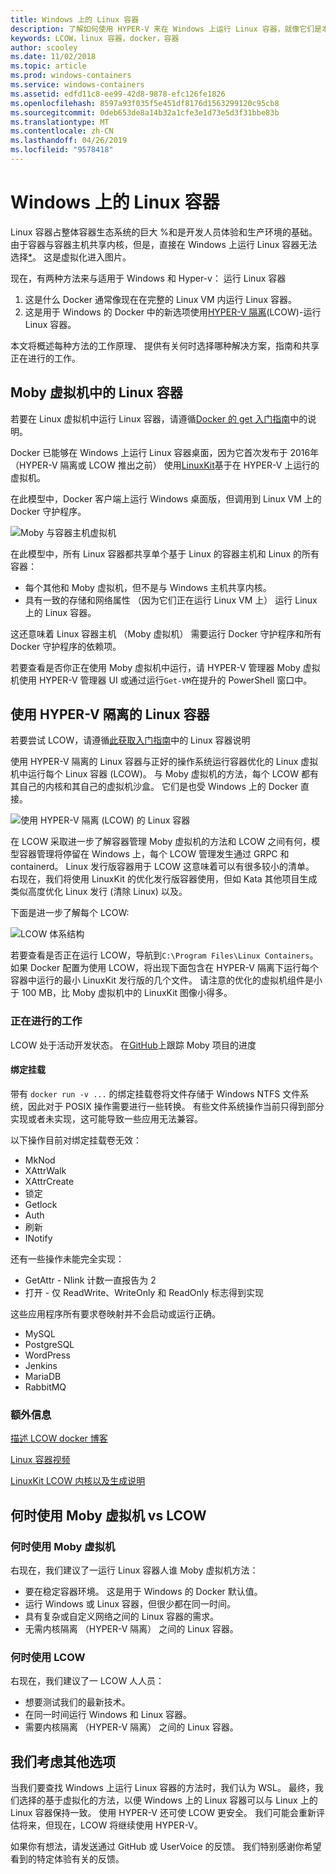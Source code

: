 ```yaml
---
title: Windows 上的 Linux 容器
description: 了解如何使用 HYPER-V 来在 Windows 上运行 Linux 容器，就像它们是本机的不同方法。
keywords: LCOW，linux 容器，docker，容器
author: scooley
ms.date: 11/02/2018
ms.topic: article
ms.prod: windows-containers
ms.service: windows-containers
ms.assetid: edfd11c8-ee99-42d8-9878-efc126fe1826
ms.openlocfilehash: 8597a93f035f5e451df8176d1563299120c95cb8
ms.sourcegitcommit: 0deb653de8a14b32a1cfe3e1d73e5d3f31bbe83b
ms.translationtype: MT
ms.contentlocale: zh-CN
ms.lasthandoff: 04/26/2019
ms.locfileid: "9578418"
---
```

# <a name="linux-containers-on-windows"></a>Windows 上的 Linux 容器

Linux 容器占整体容器生态系统的巨大 %和是开发人员体验和生产环境的基础。  由于容器与容器主机共享内核，但是，直接在 Windows 上运行 Linux 容器无法选择[*](linux-containers.md#other-options-we-considered)。  这是虚拟化进入图片。

现在，有两种方法来与适用于 Windows 和 Hyper-v： 运行 Linux 容器

1. 这是什么 Docker 通常像现在在完整的 Linux VM 内运行 Linux 容器。
1. 这是用于 Windows 的 Docker 中的新选项使用[HYPER-V 隔离](../manage-containers/hyperv-container.md)(LCOW)-运行 Linux 容器。

本文将概述每种方法的工作原理、 提供有关何时选择哪种解决方案，指南和共享正在进行的工作。

## <a name="linux-containers-in-a-moby-vm"></a>Moby 虚拟机中的 Linux 容器

若要在 Linux 虚拟机中运行 Linux 容器，请遵循[Docker 的 get 入门指南](https://docs.docker.com/docker-for-windows/)中的说明。

Docker 已能够在 Windows 上运行 Linux 容器桌面，因为它首次发布于 2016年 （HYPER-V 隔离或 LCOW 推出之前） 使用[LinuxKit](https://github.com/linuxkit/linuxkit)基于在 HYPER-V 上运行的虚拟机。

在此模型中，Docker 客户端上运行 Windows 桌面版，但调用到 Linux VM 上的 Docker 守护程序。

![Moby 与容器主机虚拟机](media/MobyVM.png)

在此模型中，所有 Linux 容器都共享单个基于 Linux 的容器主机和 Linux 的所有容器：

* 每个其他和 Moby 虚拟机，但不是与 Windows 主机共享内核。
* 具有一致的存储和网络属性 （因为它们正在运行 Linux VM 上） 运行 Linux 上的 Linux 容器。

这还意味着 Linux 容器主机 （Moby 虚拟机） 需要运行 Docker 守护程序和所有 Docker 守护程序的依赖项。

若要查看是否你正在使用 Moby 虚拟机中运行，请 HYPER-V 管理器 Moby 虚拟机使用 HYPER-V 管理器 UI 或通过运行`Get-VM`在提升的 PowerShell 窗口中。

## <a name="linux-containers-with-hyper-v-isolation"></a>使用 HYPER-V 隔离的 Linux 容器

若要尝试 LCOW，请遵循[此获取入门指南](../quick-start/quick-start-windows-10.md)中的 Linux 容器说明

使用 HYPER-V 隔离的 Linux 容器与正好的操作系统运行容器优化的 Linux 虚拟机中运行每个 Linux 容器 (LCOW)。  与 Moby 虚拟机的方法，每个 LCOW 都有其自己的内核和其自己的虚拟机沙盒。  它们是也受 Windows 上的 Docker 直接。

![使用 HYPER-V 隔离 (LCOW) 的 Linux 容器](media/lcow-approach.png)

在 LCOW 采取进一步了解容器管理 Moby 虚拟机的方法和 LCOW 之间有何，模型容器管理将停留在 Windows 上，每个 LCOW 管理发生通过 GRPC 和 containerd。  Linux 发行版容器用于 LCOW 这意味着可以有很多较小的清单。  右现在，我们将使用 LinuxKit 的优化发行版容器使用，但如 Kata 其他项目生成类似高度优化 Linux 发行 (清除 Linux) 以及。

下面是进一步了解每个 LCOW:

![LCOW 体系结构](media/lcow.png)

若要查看是否正在运行 LCOW，导航到`C:\Program Files\Linux Containers`。 如果 Docker 配置为使用 LCOW，将出现下面包含在 HYPER-V 隔离下运行每个容器中运行的最小 LinuxKit 发行版的几个文件。  请注意的优化的虚拟机组件是小于 100 MB，比 Moby 虚拟机中的 LinuxKit 图像小得多。

### <a name="work-in-progress"></a>正在进行的工作

LCOW 处于活动开发状态。 在[GitHub](https://github.com/moby/moby/issues/33850)上跟踪 Moby 项目的进度

#### <a name="bind-mounts"></a>绑定挂载

带有 `docker run -v ...` 的绑定挂载卷将文件存储于 Windows NTFS 文件系统，因此对于 POSIX 操作需要进行一些转换。 有些文件系统操作当前只得到部分实现或者未实现，这可能导致一些应用无法兼容。

以下操作目前对绑定挂载卷无效：

* MkNod
* XAttrWalk
* XAttrCreate
* 锁定
* Getlock
* Auth
* 刷新
* INotify

还有一些操作未能完全实现：

* GetAttr - Nlink 计数一直报告为 2
* 打开 - 仅 ReadWrite、WriteOnly 和 ReadOnly 标志得到实现

这些应用程序所有要求卷映射并不会启动或运行正确。

* MySQL
* PostgreSQL
* WordPress
* Jenkins
* MariaDB
* RabbitMQ

### <a name="extra-information"></a>额外信息

[描述 LCOW docker 博客](https://blog.docker.com/2017/11/docker-for-windows-17-11/)

[Linux 容器视频](https://sec.ch9.ms/ch9/1e5a/08ff93f2-987e-4f8d-8036-2570dcac1e5a/LinuxContainer.mp4)

[LinuxKit LCOW 内核以及生成说明](https://github.com/linuxkit/lcow)

## <a name="when-to-use-moby-vm-vs-lcow"></a>何时使用 Moby 虚拟机 vs LCOW

### <a name="when-to-use-moby-vm"></a>何时使用 Moby 虚拟机

右现在，我们建议了一运行 Linux 容器人谁 Moby 虚拟机方法：

- 要在稳定容器环境。  这是用于 Windows 的 Docker 默认值。
- 运行 Windows 或 Linux 容器，但很少都在同一时间。
- 具有复杂或自定义网络之间的 Linux 容器的需求。
- 无需内核隔离 （HYPER-V 隔离） 之间的 Linux 容器。

### <a name="when-to-use-lcow"></a>何时使用 LCOW

右现在，我们建议了一 LCOW 人人员：

- 想要测试我们的最新技术。
- 在同一时间运行 Windows 和 Linux 容器。
- 需要内核隔离 （HYPER-V 隔离） 之间的 Linux 容器。

## <a name="other-options-we-considered"></a>我们考虑其他选项

当我们要查找 Windows 上运行 Linux 容器的方法时，我们认为 WSL。 最终，我们选择的基于虚拟化的方法，以便 Windows 上的 Linux 容器可以与 Linux 上的 Linux 容器保持一致。 使用 HYPER-V 还可使 LCOW 更安全。 我们可能会重新评估将来，但现在，LCOW 将继续使用 HYPER-V。

如果你有想法，请发送通过 GitHub 或 UserVoice 的反馈。  我们特别感谢你希望看到的特定体验有关的反馈。
